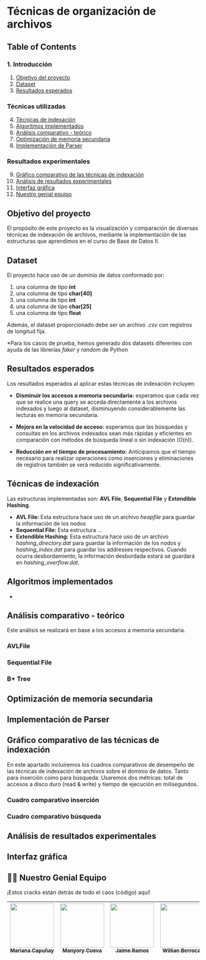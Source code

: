# Técnicas de organización de archivos

## Table of Contents  
### 1. Introducción
1. [Objetivo del proyecto](#id1)
2. [Dataset](#id2)
3. [Resultados esperados](#id3)
### Técnicas utilizadas
4. [Técnicas de indexación](#id4)
5. [Algoritmos implementados](#id5)
6. [Análisis comparativo - teórico](#id6)
7. [Optimización de memoria secundaria](#id7)
8. [Implementación de Parser](#id8)

### Resultados experimentales
9. [Gráfico comparativo de las técnicas de indexación](#id9)
10. [Análisis de resultados experimentales](#ida)
11. [Interfaz gráfica](#idb)
12. [Nuestro genial equipo](#idc)
## Objetivo del proyecto<a name="id1"></a>
El propósito de este proyecto es la visualización y comparación de diversas técnicas de indexación de archivos, mediante la implementación de las estructuras que aprendimos en el curso de Base de Datos II.
## Dataset<a name="id2"></a>
El proyecto hace uso de un dominio de datos conformado por:
1. una columna de tipo **int**
2. una columna de tipo **char[40]**
3. una columna de tipo **int**
4. una columna de tipo **char[25]**
5. una columna de tipo **float**

Además, el dataset proporcionado debe ser un archivo _.csv_ con registros de longitud fija.

*Para los casos de prueba, hemos generado dos datasets diferentes con ayuda de las librerías _faker_ y _random_ de Python

## Resultados esperados<a name="id3"></a>
Los resultados esperados al aplicar estas técnicas de indexación incluyen:
- **Disminuir los accesos a memoria secundaria:** esperamos que cada vez que se realice una query se acceda directamente a los archivos indexados y luego al dataset, disminuyendo considerablemente las lecturas en memoria secundaria.
- **Mejora en la velocidad de acceso:** esperamos que las búsquedas y consultas en los archivos indexados sean más rápidas y eficientes en comparación con métodos de búsqueda lineal o sin indexación (O(n)).

- **Reducción en el tiempo de procesamiento:** Anticipamos que el tiempo necesario para realizar operaciones como inserciones y eliminaciones de registros también se verá reducido significativamente.

## Técnicas de indexación <a name="id4"></a>
Las estructuras implementadas son: **AVL File**, **Sequential File** y **Extendible Hashing**. 
- **AVL File:** Esta estructura hace uso de un archivo _heapfile_ para guardar la información de los nodos
- **Sequential File:** Esta estructura ...
- **Extendible Hashing:** Esta estructura hace uso de un archivo _hashing_directory.dat_ para guardar la información de los nodos y _hashing_index.dat_ para guardar los addresses respectivos. Cuando ocurra desbordamiento, la información desbordada estará se guardará en _hashing_overflow.dat_.

## Algoritmos implementados <a name="id5"></a>
- 
## Análisis comparativo - teórico <a name="id6"></a>
Este análisis se realizará en base a los accesos a memoria secundaria.

### AVLFile
### Sequential File
### B+ Tree


## Optimización de memoria secundaria <a name="id7"></a>

## Implementación de Parser <a name="id8"></a>

## Gráfico comparativo de las técnicas de indexación <a name="id9"></a>
En este apartado incluiremos los cuadros comparativos de desempeño de las técnicas de indexación de archivos sobre el dominio de datos. Tanto para inserción como para búsqueda.  Usaremos dos métricas: total de accesos a disco duro (read & write) y tiempo de ejecución en milisegundos. 

### Cuadro comparativo inserción
### Cuadro comparativo búsqueda

## Análisis de resultados experimentales <a name="ida"></a>

## Interfaz gráfica <a name="idb"></a>
## 👩‍💻 Nuestro Genial Equipo <a name="idc"></a>

¡Estos cracks están detrás de todo el caos (código) aquí!

| [<img src="https://avatars.githubusercontent.com/u/91635108?v=4" width=115><br><sub>Mariana Capuñay</sub>](https://github.com/Mariana-Capunay) |  [<img src="https://avatars.githubusercontent.com/u/91238621?v=4" width=115><br><sub>Manyory Cueva</sub>](https://github.com/manyorycuevamendoza) | [<img src="https://avatars.githubusercontent.com/u/83987561?v=4" width=115><br><sub>Jaime Ramos</sub>](https://github.com/JaimeRamosT) | [<img src="https://avatars.githubusercontent.com/u/44882884?v=4" width=115><br><sub>Willian Berrocal</sub>](https://github.com/Willian-Berrocal) | [<img src="https://avatars.githubusercontent.com/u/55224553?v=4" width=115><br><sub>Gustavo Orosco</sub>](https://github.com/Pulsatio) |
| :---: | :---: | :---:  | :---:  | :---: |



